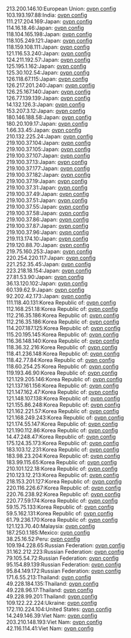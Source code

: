213.200.146.10:European Union: [ovpn config](vpn/213_200_146_10.ovpn)  
103.193.197.88:India: [ovpn config](vpn/103_193_197_88.ovpn)  
111.217.204.169:Japan: [ovpn config](vpn/111_217_204_169.ovpn)  
114.16.18.46:Japan: [ovpn config](vpn/114_16_18_46.ovpn)  
118.104.165.198:Japan: [ovpn config](vpn/118_104_165_198.ovpn)  
118.105.249.121:Japan: [ovpn config](vpn/118_105_249_121.ovpn)  
118.159.108.111:Japan: [ovpn config](vpn/118_159_108_111.ovpn)  
121.116.53.240:Japan: [ovpn config](vpn/121_116_53_240.ovpn)  
124.211.192.57:Japan: [ovpn config](vpn/124_211_192_57.ovpn)  
125.195.1.162:Japan: [ovpn config](vpn/125_195_1_162.ovpn)  
125.30.102.54:Japan: [ovpn config](vpn/125_30_102_54.ovpn)  
126.118.67.115:Japan: [ovpn config](vpn/126_118_67_115.ovpn)  
126.217.201.240:Japan: [ovpn config](vpn/126_217_201_240.ovpn)  
126.25.167.140:Japan: [ovpn config](vpn/126_25_167_140.ovpn)  
126.77.139.139:Japan: [ovpn config](vpn/126_77_139_139.ovpn)  
14.132.126.3:Japan: [ovpn config](vpn/14_132_126_3.ovpn)  
153.207.3.12:Japan: [ovpn config](vpn/153_207_3_12.ovpn)  
180.146.188.58:Japan: [ovpn config](vpn/180_146_188_58.ovpn)  
180.20.109.17:Japan: [ovpn config](vpn/180_20_109_17.ovpn)  
1.66.33.45:Japan: [ovpn config](vpn/1_66_33_45.ovpn)  
210.132.225.24:Japan: [ovpn config](vpn/210_132_225_24.ovpn)  
219.100.37.104:Japan: [ovpn config](vpn/219_100_37_104.ovpn)  
219.100.37.105:Japan: [ovpn config](vpn/219_100_37_105.ovpn)  
219.100.37.107:Japan: [ovpn config](vpn/219_100_37_107.ovpn)  
219.100.37.13:Japan: [ovpn config](vpn/219_100_37_13.ovpn)  
219.100.37.177:Japan: [ovpn config](vpn/219_100_37_177.ovpn)  
219.100.37.182:Japan: [ovpn config](vpn/219_100_37_182.ovpn)  
219.100.37.19:Japan: [ovpn config](vpn/219_100_37_19.ovpn)  
219.100.37.31:Japan: [ovpn config](vpn/219_100_37_31.ovpn)  
219.100.37.49:Japan: [ovpn config](vpn/219_100_37_49.ovpn)  
219.100.37.51:Japan: [ovpn config](vpn/219_100_37_51.ovpn)  
219.100.37.55:Japan: [ovpn config](vpn/219_100_37_55.ovpn)  
219.100.37.58:Japan: [ovpn config](vpn/219_100_37_58.ovpn)  
219.100.37.86:Japan: [ovpn config](vpn/219_100_37_86.ovpn)  
219.100.37.87:Japan: [ovpn config](vpn/219_100_37_87.ovpn)  
219.100.37.96:Japan: [ovpn config](vpn/219_100_37_96.ovpn)  
219.113.174.10:Japan: [ovpn config](vpn/219_113_174_10.ovpn)  
219.120.88.70:Japan: [ovpn config](vpn/219_120_88_70.ovpn)  
219.75.160.253:Japan: [ovpn config](vpn/219_75_160_253.ovpn)  
220.254.220.117:Japan: [ovpn config](vpn/220_254_220_117.ovpn)  
221.252.35.45:Japan: [ovpn config](vpn/221_252_35_45.ovpn)  
223.218.18.154:Japan: [ovpn config](vpn/223_218_18_154.ovpn)  
27.81.53.90:Japan: [ovpn config](vpn/27_81_53_90.ovpn)  
36.13.120.102:Japan: [ovpn config](vpn/36_13_120_102.ovpn)  
60.139.62.9:Japan: [ovpn config](vpn/60_139_62_9.ovpn)  
92.202.42.173:Japan: [ovpn config](vpn/92_202_42_173.ovpn)  
111.118.40.131:Korea Republic of: [ovpn config](vpn/111_118_40_131.ovpn)  
112.168.251.18:Korea Republic of: [ovpn config](vpn/112_168_251_18.ovpn)  
112.216.35.186:Korea Republic of: [ovpn config](vpn/112_216_35_186.ovpn)  
112.216.35.186:Korea Republic of: [ovpn config](vpn/112_216_35_186.ovpn)  
114.207.187.125:Korea Republic of: [ovpn config](vpn/114_207_187_125.ovpn)  
115.20.195.145:Korea Republic of: [ovpn config](vpn/115_20_195_145.ovpn)  
116.36.148.140:Korea Republic of: [ovpn config](vpn/116_36_148_140.ovpn)  
118.36.32.216:Korea Republic of: [ovpn config](vpn/118_36_32_216.ovpn)  
118.41.236.148:Korea Republic of: [ovpn config](vpn/118_41_236_148.ovpn)  
118.42.77.84:Korea Republic of: [ovpn config](vpn/118_42_77_84.ovpn)  
118.60.254.25:Korea Republic of: [ovpn config](vpn/118_60_254_25.ovpn)  
119.193.46.90:Korea Republic of: [ovpn config](vpn/119_193_46_90.ovpn)  
121.129.205.146:Korea Republic of: [ovpn config](vpn/121_129_205_146.ovpn)  
121.137.161.156:Korea Republic of: [ovpn config](vpn/121_137_161_156.ovpn)  
121.147.162.47:Korea Republic of: [ovpn config](vpn/121_147_162_47.ovpn)  
121.148.107.138:Korea Republic of: [ovpn config](vpn/121_148_107_138.ovpn)  
121.155.86.248:Korea Republic of: [ovpn config](vpn/121_155_86_248.ovpn)  
121.162.221.57:Korea Republic of: [ovpn config](vpn/121_162_221_57.ovpn)  
121.168.249.243:Korea Republic of: [ovpn config](vpn/121_168_249_243.ovpn)  
121.174.55.147:Korea Republic of: [ovpn config](vpn/121_174_55_147.ovpn)  
121.190.112.86:Korea Republic of: [ovpn config](vpn/121_190_112_86.ovpn)  
14.47.248.47:Korea Republic of: [ovpn config](vpn/14_47_248_47.ovpn)  
175.124.35.173:Korea Republic of: [ovpn config](vpn/175_124_35_173.ovpn)  
183.103.12.231:Korea Republic of: [ovpn config](vpn/183_103_12_231.ovpn)  
183.98.23.204:Korea Republic of: [ovpn config](vpn/183_98_23_204.ovpn)  
183.99.115.65:Korea Republic of: [ovpn config](vpn/183_99_115_65.ovpn)  
210.101.122.18:Korea Republic of: [ovpn config](vpn/210_101_122_18.ovpn)  
210.123.12.213:Korea Republic of: [ovpn config](vpn/210_123_12_213.ovpn)  
218.153.201.127:Korea Republic of: [ovpn config](vpn/218_153_201_127.ovpn)  
220.116.226.67:Korea Republic of: [ovpn config](vpn/220_116_226_67.ovpn)  
220.76.238.92:Korea Republic of: [ovpn config](vpn/220_76_238_92.ovpn)  
220.77.59.174:Korea Republic of: [ovpn config](vpn/220_77_59_174.ovpn)  
59.15.75.133:Korea Republic of: [ovpn config](vpn/59_15_75_133.ovpn)  
59.5.162.131:Korea Republic of: [ovpn config](vpn/59_5_162_131.ovpn)  
61.79.236.170:Korea Republic of: [ovpn config](vpn/61_79_236_170.ovpn)  
121.123.70.40:Malaysia: [ovpn config](vpn/121_123_70_40.ovpn)  
187.250.1.185:Mexico: [ovpn config](vpn/187_250_1_185.ovpn)  
38.25.16.52:Peru: [ovpn config](vpn/38_25_16_52.ovpn)  
109.194.228.65:Russian Federation: [ovpn config](vpn/109_194_228_65.ovpn)  
31.162.212.223:Russian Federation: [ovpn config](vpn/31_162_212_223.ovpn)  
79.105.54.72:Russian Federation: [ovpn config](vpn/79_105_54_72.ovpn)  
95.154.89.139:Russian Federation: [ovpn config](vpn/95_154_89_139.ovpn)  
95.84.149.172:Russian Federation: [ovpn config](vpn/95_84_149_172.ovpn)  
171.6.55.213:Thailand: [ovpn config](vpn/171_6_55_213.ovpn)  
49.228.184.135:Thailand: [ovpn config](vpn/49_228_184_135.ovpn)  
49.228.96.17:Thailand: [ovpn config](vpn/49_228_96_17.ovpn)  
49.228.99.201:Thailand: [ovpn config](vpn/49_228_99_201.ovpn)  
109.122.22.224:Ukraine: [ovpn config](vpn/109_122_22_224.ovpn)  
172.110.224.104:United States: [ovpn config](vpn/172_110_224_104.ovpn)  
14.249.146.39:Viet Nam: [ovpn config](vpn/14_249_146_39.ovpn)  
203.210.148.193:Viet Nam: [ovpn config](vpn/203_210_148_193.ovpn)  
42.116.114.41:Viet Nam: [ovpn config](vpn/42_116_114_41.ovpn)  
